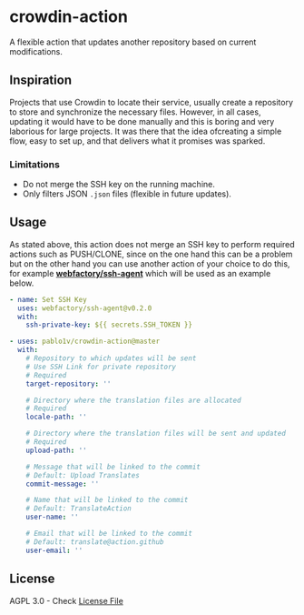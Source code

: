 # crowdin-action

A flexible action that updates another repository based on current modifications.

## Inspiration

Projects that use Crowdin to locate their service, usually create a repository to store and synchronize the necessary files.
However, in all cases, updating it would have to be done manually and this is boring and very laborious for large projects. It was there that the idea of ​​creating a simple flow, easy to set up, and that delivers what it promises was sparked.

### Limitations

- Do not merge the SSH key on the running machine.
- Only filters JSON `.json` files (flexible in future updates).

## Usage

As stated above, this action does not merge an SSH key to perform required actions such as PUSH/CLONE, since on the one hand this can be a problem but on the other hand you can use another action of your choice to do this, for example **[webfactory/ssh-agent](https://github.com/webfactory/ssh-agent)** which will be used as an example below.

```yaml
- name: Set SSH Key
  uses: webfactory/ssh-agent@v0.2.0
  with:
    ssh-private-key: ${{ secrets.SSH_TOKEN }}

- uses: pablo1v/crowdin-action@master
  with:
    # Repository to which updates will be sent
    # Use SSH Link for private repository
    # Required
    target-repository: ''

    # Directory where the translation files are allocated
    # Required
    locale-path: ''

    # Directory where the translation files will be sent and updated
    # Required
    upload-path: ''

    # Message that will be linked to the commit
    # Default: Upload Translates
    commit-message: ''

    # Name that will be linked to the commit
    # Default: TranslateAction
    user-name: ''

    # Email that will be linked to the commit
    # Default: translate@action.github
    user-email: ''
```

## License

AGPL 3.0 - Check [License File](https://github.com/pablo1v/crowdin-action/blob/master/LICENSE)
